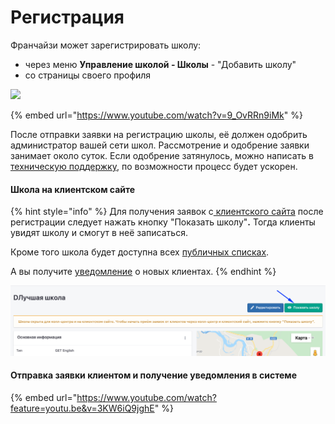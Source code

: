 # Регистрация

Франчайзи может зарегистрировать школу:

* через меню **Управление школой - Школы** - "Добавить школу"&#x20;
* со страницы своего профиля&#x20;

![](<../../.gitbook/assets/Школы - Education ERP - Google Chrome 22.12.2021 14\_14\_34 (2) (3).png>)

{% embed url="https://www.youtube.com/watch?v=9_OvRRn9iMk" %}

После отправки заявки на регистрацию школы, её должен одобрить администратор вашей сети школ. Рассмотрение и одобрение заявки занимает около суток. Если одобрение затянулось, можно написать в [техническую поддержку](mailto:support@odin.study), по возможности  процесс будет ускорен.

#### **Школа на клиентском сайте**

{% hint style="info" %}
Для получения заявок с[ клиентского сайта](https://app.gitbook.com/s/-MkFNHt9T\_SX73MEMmIU/c/LkNFkJQQkijlBXWZTkQ9/master/osnovnye-ponyatiya/page-1)  после регистрации следует нажать кнопку  "Показать школу"**.** Тогда клиенты увидят школу и смогут в неё записаться.&#x20;

Кроме того школа будет доступна всех [публичных списках](../../master/osnovnye-ponyatiya/publichnye-spiski.md).

А вы получите [уведомление](../../uvedomleniya/) о новых клиентах.&#x20;
{% endhint %}

![](<../../.gitbook/assets/image (50).png>)

#### Отправка заявки клиентом и получение уведомления в системе&#x20;

{% embed url="https://www.youtube.com/watch?feature=youtu.be&v=3KW6iQ9jghE" %}

